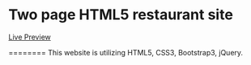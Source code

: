 Two page HTML5 restaurant site
========
<a href="https://shishkabobkaty.com/">Live Preview</a>


========
This website is utilizing HTML5, CSS3, Bootstrap3, jQuery.
